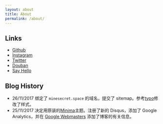 ```yaml
---
layout: about
title: About
permalink: /about/
---
```



## Links
* [Github](https://github.com/zchan0)
* [Instagram](https://www.instagram.com/zcccen/)
* [Twitter](https://twitter.com/zcchan0)
* [Douban](https://www.douban.com/people/theyear/)
* [Say Hello](mailto://zchan0@outlook.com)

## Blog History
* 26/11/2017 绑定了 `minesecret.space` 的域名，提交了 sitemap。参考[typo](https://github.com/sofish/typo.css)修改了样式。
* 25/11/2017 决定用原装的[Minima](https://github.com/jekyll/minima)主题。注册了新的 Disqus，添加了 Google Analytics，并在 [Google Webmasters](https://www.google.com/webmasters/#?modal_active=none) 添加了博客的有关信息。
